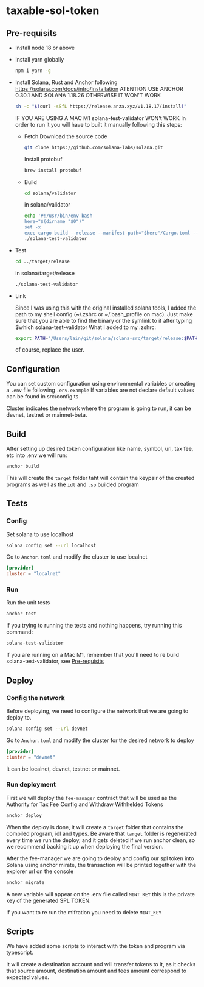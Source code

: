 # taxable-sol-token

## Pre-requisits

- Install node 18 or above
- Install yarn globally

    ```bash
    npm i yarn -g
    ```

- Install Solana, Rust and Anchor following <https://solana.com/docs/intro/installation>
    ATENTION USE ANCHOR 0.30.1 AND SOLANA 1.18.26 OTHERWISE IT WON'T WORK

    ```bash
    sh -c "$(curl -sSfL https://release.anza.xyz/v1.18.17/install)"
    ```

    IF YOU ARE USING A MAC M1 solana-test-validator WON't WORK
    In order to run it you will have to built it manually following this steps:

  - Fetch
    Download the source code

    ```bash
    git clone https://github.com/solana-labs/solana.git
    ```

    Install protobuf

    ```bash
    brew install protobuf
    ```

  - Build

    ```bash
    cd solana/validator
    ```

    in solana/validator

    ```bash
    echo '#!/usr/bin/env bash
    here="$(dirname "$0")"
    set -x
    exec cargo build --release --manifest-path="$here"/Cargo.toml --bin solana-test-validator -- "$@"' > solana-test-validator
    ./solana-test-validator
    ```

- Test

    ```bash
    cd ../target/release
    ```

    in solana/target/release

    ```bash
    ./solana-test-validator
    ```

- Link

    Since I was using this with the original installed solana tools, I added the path to my shell config (~/.zshrc or ~/.bash_profile on mac). Just make sure that you are able to find the binary or the symlink to it after typing $which solana-test-validator What I added to my .zshrc:

    ```bash
    export PATH="/Users/lain/git/solana/solana-src/target/release:$PATH"
    ```

    of course, replace the user.

## Configuration

You can set custom configuration using environmental variables or creating a `.env` file following `.env.example`
If variables are not declare default values can be found in src/config.ts

Cluster indicates the network where the program is going to run, it can be devnet, testnet or mainnet-beta.

## Build

After setting up desired token configuration like name, symbol, uri, tax fee, etc into .env we will run:

```bash
anchor build
```

This will create the `target` folder taht will contain the keypair of the created programs as well as the `idl` and `.so` builded program

## Tests

### Config

Set solana to use localhost

```bash
solana config set --url localhost

```

Go to `Anchor.toml` and modify the cluster to use localnet

```toml
[provider]
cluster = "localnet"
```

### Run

Run the unit tests

```bash
anchor test
```

If you trying to running the tests and nothing happens, try running this command:

```bash
solana-test-validator

```

If you are running on a Mac M1, remember that you'll need to re build solana-test-validator, see [Pre-requisits](#pre-requisits)

## Deploy

### Config the network

Before deploying, we need to configure the network that we are going to deploy to.

```bash
solana config set --url devnet

```

Go to `Anchor.toml` and modify the cluster for the desired network to deploy

```toml
[provider]
cluster = "devnet"
```

It can be  localnet, devnet, testnet or mainnet.

### Run deployment

First we will deploy the `fee-manager` contract that will be used as the Authority for Tax Fee Config and Withdraw Withhelded Tokens

```bash
anchor deploy
```

When the deploy is done, it will create a `target` folder that contains the compiled program, idl and types.
Be aware that `target` folder is regenerated every time we run the deploy, and it gets deleted if we run anchor clean, so we recommend backing it up when deploying the final version.

After the fee-manager we are going to deploy and config our spl token into Solana using anchor mirate, the transaction will be printed together with the explorer url on the console

```bash
anchor migrate
```

A new variable will appear on the .env file called `MINT_KEY` this is the private key of the generated SPL TOKEN.

If you want to re run the mifration you need to delete `MINT_KEY`

## Scripts

We have added some scripts to interact with the token and program via typescript.

It will create a destination account and will transfer tokens to it, as it checks that source amount, destination amount and fees amount correspond to expected values.